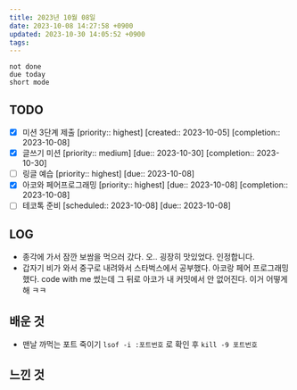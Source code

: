 ```yaml
---
title: 2023년 10월 08일
date: 2023-10-08 14:27:58 +0900
updated: 2023-10-30 14:05:52 +0900
tags: 
---
```


```tasks
not done 
due today
short mode
```

## TODO
- [x] 미션 3단계 제출  [priority:: highest]  [created:: 2023-10-05]  [completion:: 2023-10-08]
- [x] 글쓰기 미션  [priority:: medium]  [due:: 2023-10-30]  [completion:: 2023-10-30]
- [ ] 링글 예습  [priority:: highest]  [due:: 2023-10-08]
- [x] 아코와 페어프로그래밍  [priority:: highest]  [due:: 2023-10-08]  [completion:: 2023-10-08]
- [ ] 테코톡 준비  [scheduled:: 2023-10-08]  [due:: 2023-10-08]

## LOG

- 종각에 가서 잠깐 보쌈을 먹으러 갔다. 오.. 굉장히 맛있었다. 인정합니다.
- 갑자기 비가 와서 중구로 내려와서 스타벅스에서 공부했다. 아코랑 페어 프로그래밍했다. code with me 썼는데 그 뒤로 아코가 내 커밋에서 안 없어진다. 이거 어떻게 해 ㅋㅋ

## 배운 것

- 맨날 까먹는 포트 죽이기 `lsof -i :포트번호` 로 확인 후 `kill -9 포트번호`

## 느낀 것
